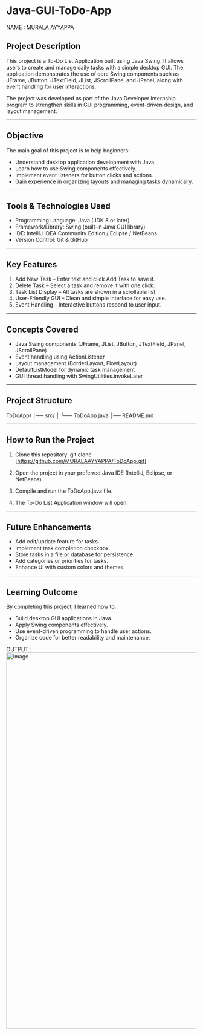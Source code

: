 # Java-GUI-ToDo-App

NAME : MURALA AYYAPPA

## Project Description

This project is a To-Do List Application built using Java Swing. It allows users to create and manage daily tasks with a simple desktop GUI. The application demonstrates the use of core Swing components such as JFrame, JButton, JTextField, JList, JScrollPane, and JPanel, along with event handling for user interactions.

The project was developed as part of the Java Developer Internship program to strengthen skills in GUI programming, event-driven design, and layout management.

---

## Objective

The main goal of this project is to help beginners:

* Understand desktop application development with Java.
* Learn how to use Swing components effectively.
* Implement event listeners for button clicks and actions.
* Gain experience in organizing layouts and managing tasks dynamically.

---

## Tools & Technologies Used

* Programming Language: Java (JDK 8 or later)
* Framework/Library: Swing (built-in Java GUI library)
* IDE: IntelliJ IDEA Community Edition / Eclipse / NetBeans
* Version Control: Git & GitHub

---

## Key Features

1. Add New Task – Enter text and click Add Task to save it.
2. Delete Task – Select a task and remove it with one click.
3. Task List Display – All tasks are shown in a scrollable list.
4. User-Friendly GUI – Clean and simple interface for easy use.
5. Event Handling – Interactive buttons respond to user input.

---

## Concepts Covered

* Java Swing components (JFrame, JList, JButton, JTextField, JPanel, JScrollPane)
* Event handling using ActionListener
* Layout management (BorderLayout, FlowLayout)
* DefaultListModel for dynamic task management
* GUI thread handling with SwingUtilities.invokeLater

---

## Project Structure

ToDoApp/
│── src/
│   └── ToDoApp.java
│── README.md

---

## How to Run the Project

1. Clone this repository:
   git clone [https://github.com/MURALAAYYAPPA/ToDoApp.git]

2. Open the project in your preferred Java IDE (IntelliJ, Eclipse, or NetBeans).

3. Compile and run the ToDoApp.java file.

4. The To-Do List Application window will open.

---

## Future Enhancements

* Add edit/update feature for tasks.
* Implement task completion checkbox.
* Store tasks in a file or database for persistence.
* Add categories or priorities for tasks.
* Enhance UI with custom colors and themes.

---

## Learning Outcome

By completing this project, I learned how to:

* Build desktop GUI applications in Java.
* Apply Swing components effectively.
* Use event-driven programming to handle user actions.
* Organize code for better readability and maintenance.


OUTPUT : 
<img width="1919" height="996" alt="Image" src="https://github.com/user-attachments/assets/8c68a96a-6c9e-4be6-8c93-2d05147fcc97" />
